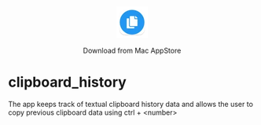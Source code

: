 <div style="text-align: center;">
  <a href="https://apps.apple.com/us/app/clipboard-history/id6740091912?mt=12">
    <img src="ClipboardHistory/Assets.xcassets/AppIcon.appiconset/64-mac.png" alt="App Icon">
  </a>
  <p>Download from Mac AppStore</p>
</div>

# clipboard_history

The app keeps track of textual clipboard history data and allows the user to copy previous clipboard data using ctrl + \<number\>


